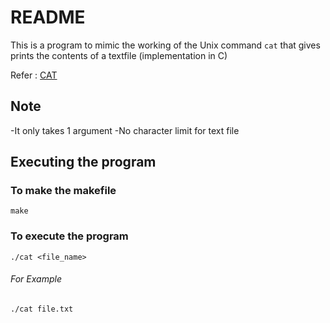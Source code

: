 # README
This is a program to mimic the working of the Unix command `cat` that gives prints the contents of a textfile (implementation in C)

Refer : [CAT](https://man7.org/linux/man-pages/man1/cat.1.html)

## Note
-It only takes 1 argument
-No character limit for text file

## Executing the program

### To make the makefile

`make`

### To execute the program

`./cat <file_name>`

###### For Example 

`./cat file.txt`



